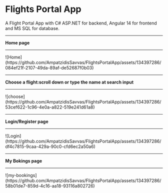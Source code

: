 # Flights Portal App
A Flight Portal App with C# ASP.NET for backend, Angular 14 for frontend and MS SQL for database.
<hr>
<b>Home page</b>
<hr>
![Home](https://github.com/AmpatzidisSavvas/FlightsPortalApp/assets/134397286/084ef21f-2107-49da-89af-de52687f0b03)
<hr>
<b>Choose a flight:scroll down or type the name at search input </b>
<hr>
![choose](https://github.com/AmpatzidisSavvas/FlightsPortalApp/assets/134397286/53cef622-1c96-4e0a-a822-519e241d61a8)
<hr>
<b>Login/Register page</b>
<hr>
![Login](https://github.com/AmpatzidisSavvas/FlightsPortalApp/assets/134397286/df4c7815-9caa-429a-90c0-cfd6ec2a50a6)
<hr>
<b>My Bokings page</b>
<hr>
![my-bookings](https://github.com/AmpatzidisSavvas/FlightsPortalApp/assets/134397286/58b01de7-859d-4c16-aa18-93116a802726)

